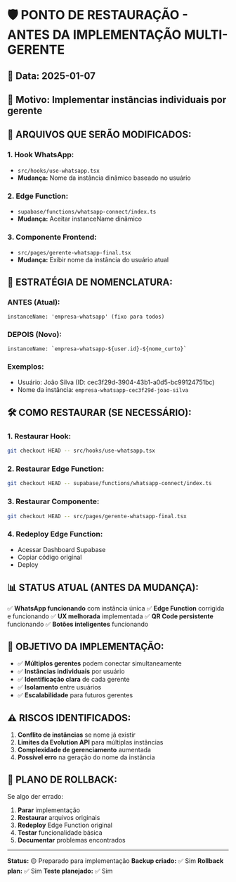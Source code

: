 # 🛡️ PONTO DE RESTAURAÇÃO - ANTES DA IMPLEMENTAÇÃO MULTI-GERENTE

## 📅 Data: 2025-01-07
## 🎯 Motivo: Implementar instâncias individuais por gerente

## 📁 ARQUIVOS QUE SERÃO MODIFICADOS:

### 1. **Hook WhatsApp:**
- `src/hooks/use-whatsapp.tsx`
- **Mudança:** Nome da instância dinâmico baseado no usuário

### 2. **Edge Function:**
- `supabase/functions/whatsapp-connect/index.ts`
- **Mudança:** Aceitar instanceName dinâmico

### 3. **Componente Frontend:**
- `src/pages/gerente-whatsapp-final.tsx`
- **Mudança:** Exibir nome da instância do usuário atual

## 🔄 ESTRATÉGIA DE NOMENCLATURA:

### **ANTES (Atual):**
```
instanceName: 'empresa-whatsapp' (fixo para todos)
```

### **DEPOIS (Novo):**
```
instanceName: `empresa-whatsapp-${user.id}-${nome_curto}`
```

### **Exemplos:**
- Usuário: João Silva (ID: cec3f29d-3904-43b1-a0d5-bc99124751bc)
- Nome da instância: `empresa-whatsapp-cec3f29d-joao-silva`

## 🛠️ COMO RESTAURAR (SE NECESSÁRIO):

### **1. Restaurar Hook:**
```bash
git checkout HEAD -- src/hooks/use-whatsapp.tsx
```

### **2. Restaurar Edge Function:**
```bash
git checkout HEAD -- supabase/functions/whatsapp-connect/index.ts
```

### **3. Restaurar Componente:**
```bash
git checkout HEAD -- src/pages/gerente-whatsapp-final.tsx
```

### **4. Redeploy Edge Function:**
- Acessar Dashboard Supabase
- Copiar código original
- Deploy

## 📊 STATUS ATUAL (ANTES DA MUDANÇA):

✅ **WhatsApp funcionando** com instância única
✅ **Edge Function** corrigida e funcionando
✅ **UX melhorada** implementada
✅ **QR Code persistente** funcionando
✅ **Botões inteligentes** funcionando

## 🎯 OBJETIVO DA IMPLEMENTAÇÃO:

- ✅ **Múltiplos gerentes** podem conectar simultaneamente
- ✅ **Instâncias individuais** por usuário
- ✅ **Identificação clara** de cada gerente
- ✅ **Isolamento** entre usuários
- ✅ **Escalabilidade** para futuros gerentes

## ⚠️ RISCOS IDENTIFICADOS:

1. **Conflito de instâncias** se nome já existir
2. **Limites da Evolution API** para múltiplas instâncias
3. **Complexidade de gerenciamento** aumentada
4. **Possível erro** na geração do nome da instância

## 🔧 PLANO DE ROLLBACK:

Se algo der errado:
1. **Parar** implementação
2. **Restaurar** arquivos originais
3. **Redeploy** Edge Function original
4. **Testar** funcionalidade básica
5. **Documentar** problemas encontrados

---

**Status:** 🟡 Preparado para implementação
**Backup criado:** ✅ Sim
**Rollback plan:** ✅ Sim
**Teste planejado:** ✅ Sim
